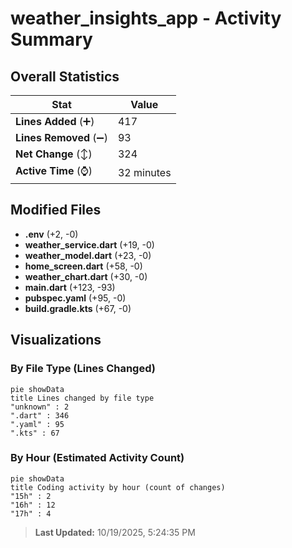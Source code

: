 # weather_insights_app - Activity Summary 

## Overall Statistics

| Stat                   | Value                                                             |
| ---------------------- | ----------------------------------------------------------------- |
| **Lines Added** (➕)   | 417                                          |
| **Lines Removed** (➖) | 93                                        |
| **Net Change** (↕)    | 324                |
| **Active Time** (⌚)   | 32 minutes |


## Modified Files
- **.env** (+2, -0)
- **weather_service.dart** (+19, -0)
- **weather_model.dart** (+23, -0)
- **home_screen.dart** (+58, -0)
- **weather_chart.dart** (+30, -0)
- **main.dart** (+123, -93)
- **pubspec.yaml** (+95, -0)
- **build.gradle.kts** (+67, -0)

## Visualizations

### By File Type (Lines Changed)

```mermaid
pie showData
title Lines changed by file type
"unknown" : 2
".dart" : 346
".yaml" : 95
".kts" : 67
```

### By Hour (Estimated Activity Count)

```mermaid
pie showData
title Coding activity by hour (count of changes)
"15h" : 2
"16h" : 12
"17h" : 4
```


> **Last Updated:** 10/19/2025, 5:24:35 PM